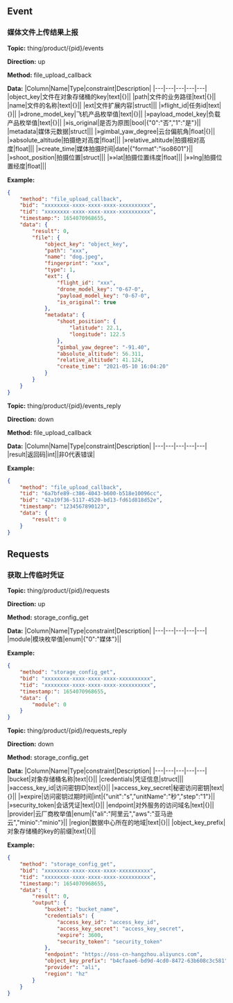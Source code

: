 


 ## Event 

### 媒体文件上传结果上报
**Topic:** thing/product/{pid}/events

**Direction:** up

**Method:** file_upload_callback

**Data:** 
|Column|Name|Type|constraint|Description|
|---|---|---|---|---|
|object_key|文件在对象存储桶的key|text|{}||
|path|文件的业务路径|text|{}||
|name|文件的名称|text|{}||
|ext|文件扩展内容|struct||| 
|»flight_id|任务id|text|{}|| 
|»drone_model_key|飞机产品枚举值|text|{}|| 
|»payload_model_key|负载产品枚举值|text|{}|| 
|»is_original|是否为原图|bool|{&#34;0&#34;:&#34;否&#34;,&#34;1&#34;:&#34;是&#34;}|| 
|metadata|媒体元数据|struct||| 
|»gimbal_yaw_degree|云台偏航角|float|{}|| 
|»absolute_altitude|拍摄绝对高度|float||| 
|»relative_altitude|拍摄相对高度|float||| 
|»create_time|媒体拍摄时间|date|{&#34;format&#34;:&#34;iso8601&#34;}|| 
|»shoot_position|拍摄位置|struct|||
|»»lat|拍摄位置纬度|float|||
|»»lng|拍摄位置经度|float|||

 
 
**Example:** 
```json
{
	"method": "file_upload_callback",
	"bid": "xxxxxxxx-xxxx-xxxx-xxxx-xxxxxxxxxx",
	"tid": "xxxxxxxx-xxxx-xxxx-xxxx-xxxxxxxxxx",
	"timestamp:": 1654070968655,
	"data": {
		"result": 0,
		"file": {
			"object_key": "object_key",
			"path": "xxx",
			"name": "dog.jpeg",
			"fingerprint": "xxx",
			"type": 1,
			"ext": {
				"flight_id": "xxx",
				"drone_model_key": "0-67-0",
				"payload_model_key": "0-67-0",
				"is_original": true
			},
			"metadata": {
				"shoot_position": {
					"latitude": 22.1,
					"longitude": 122.5
				},
				"gimbal_yaw_degree": "-91.40",
				"absolute_altitude": 56.311,
				"relative_altitude": 41.124,
				"create_time": "2021-05-10 16:04:20"
			}
		}
	}
}
```



**Topic:** thing/product/{pid}/events_reply

**Direction:** down

**Method:** file_upload_callback

**Data:** 
|Column|Name|Type|constraint|Description|
|---|---|---|---|---|
|result|返回码|int||非0代表错误|

**Example:** 
```json
{
	"method": "file_upload_callback",
	"tid": "6a7bfe89-c386-4043-b600-b518e10096cc",
	"bid": "42a19f36-5117-4520-bd13-fd61d818d52e",
	"timestamp": "1234567890123",
	"data": {
		"result": 0
	}
}
```

 





 ## Requests

### 获取上传临时凭证
**Topic:** thing/product/{pid}/requests

**Direction:** up

**Method:** storage_config_get

**Data:**
|Column|Name|Type|constraint|Description|
|---|---|---|---|---|
 |module|模块枚举值|enum|{&#34;0&#34;:&#34;媒体&#34;}||

 
 
**Example:** 
```json
{
	"method": "storage_config_get",
	"bid": "xxxxxxxx-xxxx-xxxx-xxxx-xxxxxxxxxx",
	"tid": "xxxxxxxx-xxxx-xxxx-xxxx-xxxxxxxxxx",
	"timestamp:": 1654070968655,
	"data": {
		"module": 0
	}
}
```



**Topic:** thing/product/{pid}/requests_reply

**Direction:** down

**Method:** storage_config_get

**Data:**
|Column|Name|Type|constraint|Description|
|---|---|---|---|---|
|bucket|对象存储桶名称|text|{}||
|credentials|凭证信息|struct||| 
|»access_key_id|访问密钥ID|text|{}|| 
|»access_key_secret|秘密访问密钥|text|{}|| 
|»expire|访问密钥过期时间|int|{&#34;unit&#34;:&#34;s&#34;,&#34;unitName&#34;:&#34;秒&#34;,&#34;step&#34;:&#34;1&#34;}|| 
|»security_token|会话凭证|text|{}|| 
|endpoint|对外服务的访问域名|text|{}||
|provider|云厂商枚举值|enum|{&#34;ali&#34;:&#34;阿里云&#34;,&#34;aws&#34;:&#34;亚马逊云&#34;,&#34;minio&#34;:&#34;minio&#34;}||
|region|数据中心所在的地域|text|{}||
|object_key_prefix|对象存储桶的key的前缀|text|{}||

 
 
**Example:** 
```json
{
	"method": "storage_config_get",
	"bid": "xxxxxxxx-xxxx-xxxx-xxxx-xxxxxxxxxx",
	"tid": "xxxxxxxx-xxxx-xxxx-xxxx-xxxxxxxxxx",
	"timestamp:": 1654070968655,
	"data": {
		"result": 0,
		"output": {
			"bucket": "bucket_name",
			"credentials": {
				"access_key_id": "access_key_id",
				"access_key_secret": "access_key_secret",
				"expire": 3600,
				"security_token": "security_token"
			},
			"endpoint": "https://oss-cn-hangzhou.aliyuncs.com",
			"object_key_prefix": "b4cfaae6-bd9d-4cd0-8472-63b608c3c581",
			"provider": "ali",
			"region": "hz"
		}
	}
}
```



